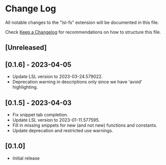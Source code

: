 # Change Log

All notable changes to the "lsl-fs" extension will be documented in this file.

Check [Keep a Changelog](http://keepachangelog.com/) for recommendations on how to structure this file.

## [Unreleased]

## [0.1.6] - 2023-04-05
- Update LSL version to 2023-03-24.579022.
- Deprecation warning in descriptions only since we have 'avoid' highlighting.

## [0.1.5] - 2023-04-03

- Fix snippet tab completion.
- Update LSL version to 2023-01-11.577595.
- Fill in missing snippets for new (and not new) functions and constants.
- Update deprecation and restricted use warnings.

## [0.1.0]

- Initial release
